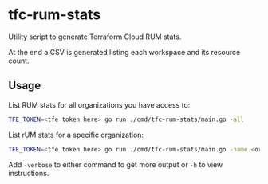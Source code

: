 # tfc-rum-stats

Utility script to generate Terraform Cloud RUM stats.

At the end a CSV is generated listing each workspace and its resource count.

## Usage

List RUM stats for all organizations you have access to:

```bash
TFE_TOKEN=<tfe token here> go run ./cmd/tfc-rum-stats/main.go -all
```

List rUM stats for a specific organization:

```bash
TFE_TOKEN=<tfe token here> go run ./cmd/tfc-rum-stats/main.go -name <org name>
```

Add `-verbose` to either command to get more output or `-h` to view instructions.
